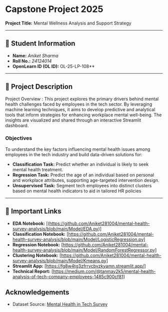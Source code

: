 # Capstone Project 2025  
**Project Title:** Mental Wellness Analysis and Support Strategy  



---

## 🧾 Student Information  
- **Name:** *Aniket Sharma*  
- **Roll No.:** *24124014*  
- **OpenLearn ID (OL ID):** OL-25-LP-108**  

---

## 📝 Project Description  
Project Overview : 
This project explores the primary drivers behind mental health challenges faced by employees in the tech sector. By leveraging machine learning techniques, it aims to develop predictive and analytical tools that inform strategies for enhancing workplace mental well-being. The insights are visualized and shared through an interactive Streamlit dashboard.


### **Objectives**
To understand the key factors influencing mental health issues among employees in the tech industry and
build data-driven solutions for:
- **Classification Task:** Predict whether an individual is likely to seek mental health treatment.
- **Regression Task:** Predict the age of an individual based on personal and workplace attributes, supporting age-targeted intervention design.
- **Unsupervised Task:** Segment tech employees into distinct clusters based on mental health indicators to aid in tailored HR policies
---

## 🔗 Important Links  
- **EDA Notebook:** [(https://github.com/Aniket281004/mental-health-survey-analysis/blob/main/Model/EDA.py)]
- **Classification Notebook:** [https://github.com/Aniket281004/mental-health-survey-analysis/blob/main/Model/LogisticRegression.py]
- **Regression Notebook:** [https://github.com/Aniket281004/mental-health-survey-analysis/blob/main/Model/RandomForestRegressor.py]
- **Clustering Notebook:** [https://github.com/Aniket281004/mental-health-survey-analysis/blob/main/Model/Kmeans.py]
- **Streamlit App:** [https://fg8w4tg3zfrrvcbvzkyamn.streamlit.app/]
- **Technical Report:** [https://medium.com/@tanmay2k5/mental-health-analysis-of-tech-company-employees-1485c900cf81]






## Acknowledgements
- Dataset Source: [Mental Health in Tech Survey](https://www.kaggle.com/datasets/osmi/mental-health-in-tech-survey)
